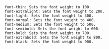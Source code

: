     font-thin: Sets the font weight to 100.
    font-extralight: Sets the font weight to 200.
    font-light: Sets the font weight to 300.
    font-normal: Sets the font weight to 400.
    font-medium: Sets the font weight to 500.
    font-semibold: Sets the font weight to 600.
    font-bold: Sets the font weight to 700.
    font-extrabold: Sets the font weight to 800.
    font-black: Sets the font weight to 900.

